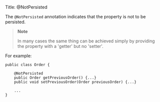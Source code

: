 Title: @NotPersisted

The `@NotPersisted` annotation indicates that the property is not to be
persisted.

> **Note**
>
> In many cases the same thing can be achieved simply by providing the
> property with a 'getter' but no 'setter'.

For example:

    public class Order {

        @NotPersisted
        public Order getPreviousOrder() {...}
        public void setPreviousOrder(Order previousOrder) {...}

        ...
    }
